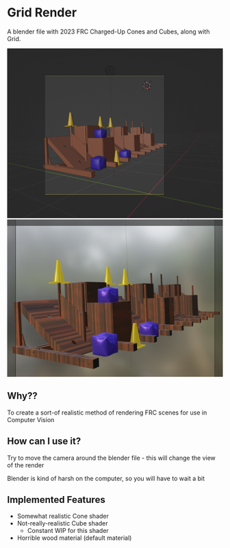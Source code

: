 # Grid Render

A blender file with 2023 FRC Charged-Up Cones and Cubes, along with Grid.

![model](model.png)
![shaded](shadedmodel.png)

## Why??

To create a sort-of realistic method of rendering FRC scenes for use in Computer Vision

## How can I use it?

Try to move the camera around the blender file - this will change the view of the render

Blender is kind of harsh on the computer, so you will have to wait a bit

## Implemented Features

- Somewhat realistic Cone shader
- Not-really-realistic Cube shader
  - Constant WIP for this shader
- Horrible wood material (default material)
